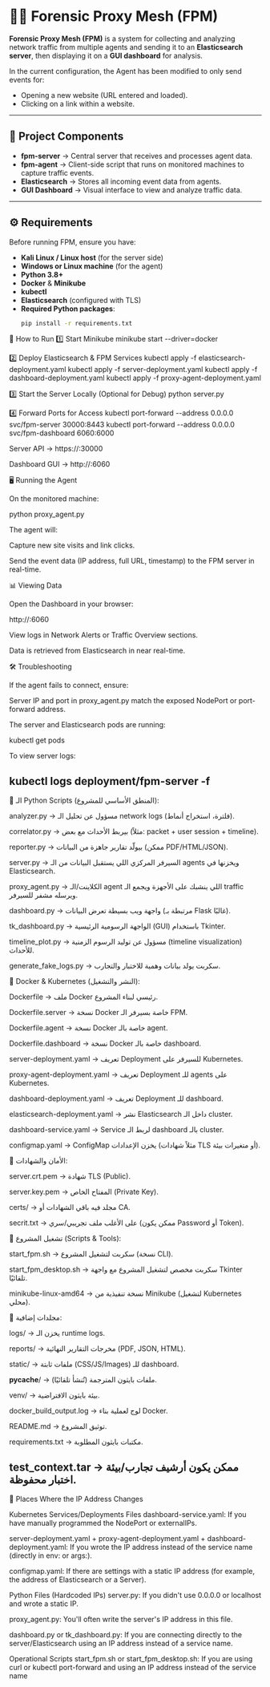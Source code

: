 # 🕵️‍♂️ Forensic Proxy Mesh (FPM)

**Forensic Proxy Mesh (FPM)** is a system for collecting and analyzing network traffic from multiple agents and sending it to an **Elasticsearch server**, then displaying it on a **GUI dashboard** for analysis.

In the current configuration, the Agent has been modified to only send events for:
- Opening a new website (URL entered and loaded).
- Clicking on a link within a website.

---

## 📂 Project Components
- **fpm-server** → Central server that receives and processes agent data.
- **fpm-agent** → Client-side script that runs on monitored machines to capture traffic events.
- **Elasticsearch** → Stores all incoming event data from agents.
- **GUI Dashboard** → Visual interface to view and analyze traffic data.

---

## ⚙️ Requirements
Before running FPM, ensure you have:
- **Kali Linux / Linux host** (for the server side)
- **Windows or Linux machine** (for the agent)
- **Python 3.8+**
- **Docker** & **Minikube**
- **kubectl**
- **Elasticsearch** (configured with TLS)
- **Required Python packages**:
  ```bash
  pip install -r requirements.txt

🚀 How to Run
1️⃣ Start Minikube
minikube start --driver=docker

2️⃣ Deploy Elasticsearch & FPM Services
kubectl apply -f elasticsearch-deployment.yaml
kubectl apply -f server-deployment.yaml
kubectl apply -f dashboard-deployment.yaml
kubectl apply -f proxy-agent-deployment.yaml

3️⃣ Start the Server Locally (Optional for Debug)
python server.py

4️⃣ Forward Ports for Access
kubectl port-forward --address 0.0.0.0 svc/fpm-server 30000:8443
kubectl port-forward --address 0.0.0.0 svc/fpm-dashboard 6060:6000


Server API → https://<server-ip>:30000

Dashboard GUI → http://<server-ip>:6060

🖥️ Running the Agent

On the monitored machine:

python proxy_agent.py


The agent will:

Capture new site visits and link clicks.

Send the event data (IP address, full URL, timestamp) to the FPM server in real-time.

📊 Viewing Data

Open the Dashboard in your browser:

http://<server-ip>:6060


View logs in Network Alerts or Traffic Overview sections.

Data is retrieved from Elasticsearch in near real-time.

🛠 Troubleshooting

If the agent fails to connect, ensure:

Server IP and port in proxy_agent.py match the exposed NodePort or port-forward address.

The server and Elasticsearch pods are running:

kubectl get pods


To view server logs:

kubectl logs deployment/fpm-server -f
--------------------------------------------------------------------------------------------------------------------------------------------------------------------------
🔹 الـ Python Scripts (المنطق الأساسي للمشروع):

analyzer.py → مسؤول عن تحليل الـ network logs (فلترة، استخراج أنماط).

correlator.py → بيربط الأحداث مع بعض (مثلاً: packet + user session + timeline).

reporter.py → بيولّد تقارير جاهزة من البيانات (ممكن PDF/HTML/JSON).

server.py → السيرفر المركزي اللي يستقبل البيانات من الـ agents ويخزنها في Elasticsearch.

proxy_agent.py → الكلاينت/الـ agent اللي ينشبك على الأجهزة ويجمع الـ traffic ويرسله مشفر للسيرفر.

dashboard.py → واجهة ويب بسيطة تعرض البيانات (مرتبطة بـ Flask غالبًا).

tk_dashboard.py → الواجهة الرسومية الرئيسية (GUI) باستخدام Tkinter.

timeline_plot.py → مسؤول عن توليد الرسوم الزمنية (timeline visualization) للأحداث.

generate_fake_logs.py → سكربت يولد بيانات وهمية للاختبار والتجارب.

🔹 Docker & Kubernetes (النشر والتشغيل):

Dockerfile → ملف Docker رئيسي لبناء المشروع.

Dockerfile.server → نسخة Docker خاصة بسيرفر الـ FPM.

Dockerfile.agent → نسخة Docker خاصة بالـ agent.

Dockerfile.dashboard → نسخة Docker خاصة بالـ dashboard.

server-deployment.yaml → تعريف Deployment للسيرفر على Kubernetes.

proxy-agent-deployment.yaml → تعريف Deployment للـ agents على Kubernetes.

dashboard-deployment.yaml → تعريف Deployment للـ dashboard.

elasticsearch-deployment.yaml → نشر Elasticsearch داخل الـ cluster.

dashboard-service.yaml → Service لربط الـ dashboard بالـ cluster.

configmap.yaml → ConfigMap يخزن الإعدادات (مثلاً شهادات TLS أو متغيرات بيئة).

🔹 الأمان والشهادات:

server.crt.pem → شهادة TLS (Public).

server.key.pem → المفتاح الخاص (Private Key).

certs/ → مجلد فيه باقي الشهادات أو CA.

secrit.txt → على الأغلب ملف تجريبي/سري (ممكن يكون Password أو Token).

🔹 تشغيل المشروع (Scripts & Tools):

start_fpm.sh → سكربت لتشغيل المشروع (نسخة CLI).

start_fpm_desktop.sh → سكربت مخصص لتشغيل المشروع مع واجهة Tkinter تلقائيًا.

minikube-linux-amd64 → نسخة تنفيذية من Minikube (لتشغيل Kubernetes محلي).

🔹 مجلدات إضافية:

logs/ → يخزن الـ runtime logs.

reports/ → مخرجات التقارير النهائية (PDF, JSON, HTML).

static/ → ملفات ثابتة (CSS/JS/Images) للـ dashboard.

__pycache__/ → ملفات بايثون المترجمة (تُنشأ تلقائيًا).

venv/ → بيئة بايثون الافتراضية.

docker_build_output.log → لوج لعملية بناء Docker.

README.md → توثيق المشروع.

requirements.txt → مكتبات بايثون المطلوبة.

test_context.tar → ممكن يكون أرشيف تجارب/بيئة اختبار محفوظة.
--------------------------------------------------------------------------------------------------------------------------------------------------------------------------
📌 Places Where the IP Address Changes

Kubernetes Services/Deployments Files
dashboard-service.yaml: If you have manually programmed the NodePort or externalIPs.

server-deployment.yaml + 
proxy-agent-deployment.yaml + 
dashboard-deployment.yaml: If you wrote the IP address instead of the service name (directly in env: or args:).

configmap.yaml: If there are settings with a static IP address (for example, the address of Elasticsearch or a Server).

Python Files (Hardcoded IPs)
server.py: If you didn't use 0.0.0.0 or localhost and wrote a static IP.

proxy_agent.py: You'll often write the server's IP address in this file.

dashboard.py or tk_dashboard.py: If you are connecting directly to the server/Elasticsearch using an IP address instead of a service name.

Operational Scripts
start_fpm.sh or start_fpm_desktop.sh: If you are using curl or kubectl port-forward and using an IP address instead of the service name
